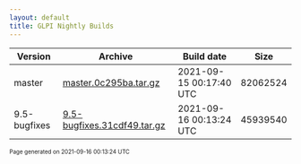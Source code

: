 ```yaml
---
layout: default
title: GLPI Nightly Builds
---
```


Version|Archive|Build date|Size
---|---|---|---
master|[master.0c295ba.tar.gz](master.0c295ba.tar.gz)|2021-09-15 00:17:40 UTC|82062524
9.5-bugfixes|[9.5-bugfixes.31cdf49.tar.gz](9.5-bugfixes.31cdf49.tar.gz)|2021-09-16 00:13:24 UTC|45939540

<font size="1">Page generated on 2021-09-16 00:13:24 UTC</font>
